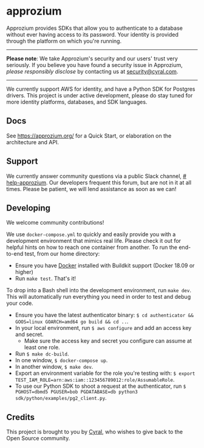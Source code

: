 # approzium
Approzium provides SDKs that allow you to authenticate to a database without ever having access to its password. Your
identity is provided through the platform on which you're running.

----

**Please note**: We take Approzium's security and our users' trust very seriously. If you believe you have found a security 
issue in Approzium, _please responsibly disclose_ by contacting us at [security@cyral.com](mailto:security@cyral.com).

----

We currently support AWS for identity, and have a Python SDK for Postgres drivers. This project is under active development, please
do stay tuned for more identity platforms, databases, and SDK languages.

## Docs

See https://approzium.org/ for a Quick Start, or elaboration on the architecture and API.

## Support

We currently answer community questions via a public Slack channel, [# help-approzium](https://app.slack.com/client/T013VTLTTJ5/C0166QPU6LW/thread/C013VTN50JV-1593627063.014500).
Our developers frequent this forum, but are not in it at all times. Please be patient, we will lend assistance as soon
as we can!

## Developing

We welcome community contributions!

We use `docker-compose.yml` to quickly and easily provide you with a development environment that mimics real life. Please check it out for helpful hints on how to reach one container from another. To run the end-to-end test, from our home directory:
- Ensure you have [Docker](https://www.docker.com/) installed with Buildkit support (Docker 18.09 or higher)
- Run `make test`. That's it!

To drop into a Bash shell into the development environment, run `make dev`. This will automatically run everything you need in order to test and debug your code.
- Ensure you have the latest authenticator binary: `$ cd authenticator && GOOS=linux GOARCH=amd64 go build && cd ..`.
- In your local environment, run `$ aws configure` and add an access key and secret.
  - Make sure the access key and secret you configure can assume at least one role.
- Run `$ make dc-build`.
- In one window, `$ docker-compose up`.
- In another window, `$ make dev`.
- Export an environment variable for the role you're testing with: `$ export TEST_IAM_ROLE=arn:aws:iam::123456789012:role/AssumableRole`.
- To use our Python SDK to shoot a request at the authenticator, run
  `$ PGHOST=dbmd5 PGUSER=bob PGDATABASE=db python3 sdk/python/examples/pg2_client.py`.

## Credits

This project is brought to you by [Cyral](https://www.cyral.com/), who wishes to give back to the Open Source community.
